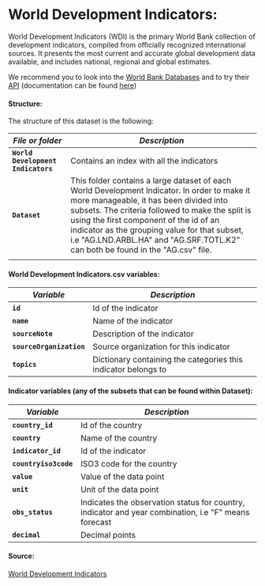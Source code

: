 # World Development Indicators:

World Development Indicators (WDI) is the primary World Bank collection of development indicators, compiled from officially recognized international sources. It presents the most current and accurate global development data available, and includes national, regional and global estimates.

We recommend you to look into the [World Bank Databases](https://databank.worldbank.org/databases) and to try their [API](http://api.worldbank.org/) (documentation can be found [here](https://datahelpdesk.worldbank.org/knowledgebase/topics/125589-developer-information))

#### Structure:

The structure of this dataset is the following:

| *File or folder*                                            | *Description*                                                |
| ----------------------------------------------------- | ------------------------------------------------------------ |
| **`World Development Indicators`**                                         | Contains an index with all the indicators |
| **`Dataset`**                                  | This folder contains a large dataset of each World Development Indicator. In order to make it more manageable, it has been divided into subsets. The criteria followed to make the split is using the first component of the id of an indicator as the grouping value for that subset, i.e "AG.LND.ARBL.HA" and "AG.SRF.TOTL.K2" can both be found in the "AG.csv" file.
                                       |
#### World Development Indicators.csv variables:

| *Variable*                                            | *Description*                                                |
| ----------------------------------------------------- | ------------------------------------------------------------ |
| **`id`**                                         | Id of the indicator |
| **`name`**                                  | Name of the indicator                                       |
| **`sourceNote`**                                           | Description of the indicator                                      |
| **`sourceOrganization`**                                             | Source organization for this indicator                                        |
| **`topics`**                                          | Dictionary containing the categories this indicator belongs to                |

#### Indicator variables (any of the subsets that can be found within Dataset):

| *Variable*                                            | *Description*                                                |
| ----------------------------------------------------- | ------------------------------------------------------------ |
| **`country_id`**                                         | Id of the country |
| **`country`**                                  | Name of the country                                      |
| **`indicator_id`**                                           | Id of the indicator                                   |
| **`countryiso3code`**                                             | ISO3 code for the country                                       |
| **`value`**                                             | Value of the data point                                    |
| **`unit`**                                             | Unit of the data point                                    |
| **`obs_status`**                                          | Indicates the observation status for country, indicator and year combination, i.e "F" means forecast|
| **`decimal`**                                             | Decimal points                                    |

#### Source:

[World Development Indicators](https://databank.worldbank.org/source/world-development-indicators)
